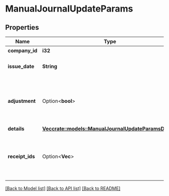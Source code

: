 # ManualJournalUpdateParams

## Properties

Name | Type | Description | Notes
------------ | ------------- | ------------- | -------------
**company_id** | **i32** | 事業所ID | 
**issue_date** | **String** | 発生日 (yyyy-mm-dd) | 
**adjustment** | Option<**bool**> | 決算整理仕訳フラグ（falseまたは未指定の場合: 日常仕訳） | [optional]
**details** | [**Vec<crate::models::ManualJournalUpdateParamsDetails>**](manualJournalUpdateParams_details.md) |  | 
**receipt_ids** | Option<**Vec<i32>**> | 証憑ファイルID（ファイルボックスのファイルID）（配列） | [optional]

[[Back to Model list]](../README.md#documentation-for-models) [[Back to API list]](../README.md#documentation-for-api-endpoints) [[Back to README]](../README.md)


